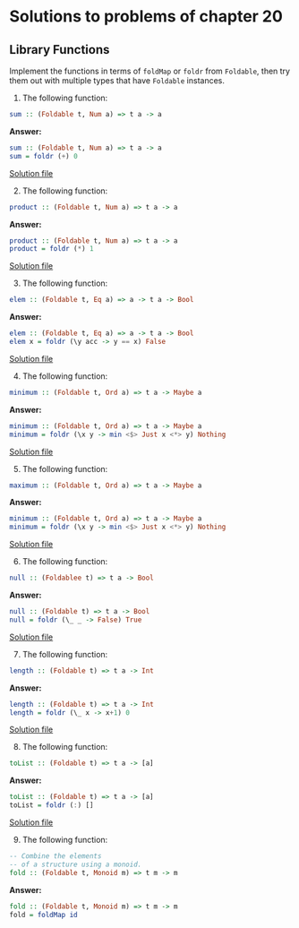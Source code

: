 # Solutions to problems of chapter 20

## Library Functions

Implement the functions in terms of `foldMap` or `foldr` from `Foldable`, then try them out with multiple types that have `Foldable` instances.

1. The following function:

```hs
sum :: (Foldable t, Num a) => t a -> a
```
**Answer:**
```hs
sum :: (Foldable t, Num a) => t a -> a
sum = foldr (+) 0
```
[Solution file](exercise.files/libraryFunctions.hs)

2. The following function:

```hs
product :: (Foldable t, Num a) => t a -> a
```
**Answer:**
```hs
product :: (Foldable t, Num a) => t a -> a
product = foldr (*) 1
```
[Solution file](exercise.files/libraryFunctions.hs)

3. The following function:

```hs
elem :: (Foldable t, Eq a) => a -> t a -> Bool
```
**Answer:**
```hs
elem :: (Foldable t, Eq a) => a -> t a -> Bool
elem x = foldr (\y acc -> y == x) False
```
[Solution file](exercise.files/libraryFunctions.hs)


4. The following function:

```hs
minimum :: (Foldable t, Ord a) => t a -> Maybe a
```
**Answer:**
```hs
minimum :: (Foldable t, Ord a) => t a -> Maybe a
minimum = foldr (\x y -> min <$> Just x <*> y) Nothing
```
[Solution file](exercise.files/libraryFunctions.hs)

5. The following function:

```hs
maximum :: (Foldable t, Ord a) => t a -> Maybe a
```
**Answer:**
```hs
minimum :: (Foldable t, Ord a) => t a -> Maybe a
minimum = foldr (\x y -> min <$> Just x <*> y) Nothing
```
[Solution file](exercise.files/libraryFunctions.hs)

6. The following function:

```hs
null :: (Foldablee t) => t a -> Bool
```
**Answer:**
```hs
null :: (Foldable t) => t a -> Bool
null = foldr (\_ _ -> False) True
```
[Solution file](exercise.files/libraryFunctions.hs)

7. The following function:

```hs
length :: (Foldable t) => t a -> Int
```
**Answer:**
```hs
length :: (Foldable t) => t a -> Int
length = foldr (\_ x -> x+1) 0
```
[Solution file](exercise.files/libraryFunctions.hs)

8. The following function:

```hs
toList :: (Foldable t) => t a -> [a]
```

**Answer:**
```hs
toList :: (Foldable t) => t a -> [a]
toList = foldr (:) []
```
[Solution file](exercise.files/libraryFunctions.hs)

9. The following function:

```hs
-- Combine the elements
-- of a structure using a monoid.
fold :: (Foldable t, Monoid m) => t m -> m
```
**Answer:**
```hs
fold :: (Foldable t, Monoid m) => t m -> m
fold = foldMap id
```